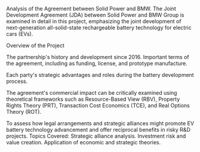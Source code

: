 Analysis of the Agreement between Solid Power and BMW.
The Joint Development Agreement (JDA) between Solid Power and BMW Group is examined in detail in this project, emphasizing the joint development of next-generation all-solid-state rechargeable battery technology for electric cars (EVs).

 Overview of the Project 

The partnership's history and development since 2016.
Important terms of the agreement, including as funding, license, and prototype manufacture.

Each party's strategic advantages and roles during the battery development process.

The agreement's commercial impact can be critically examined using theoretical frameworks such as Resource-Based View (RBV), Property Rights Theory (PRT), Transaction Cost Economics (TCE), and Real Options Theory (ROT).
 
To assess how legal arrangements and strategic alliances might promote EV battery technology advancement and offer reciprocal benefits in risky R&D projects.
 Topics Covered:
 Strategic alliance analysis.
 Investment risk and value creation.
 Application of economic and strategic theories.
